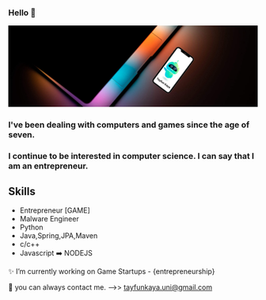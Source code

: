 ### Hello 👋
![](https://github.com/TAYFUN-KAYA/Tayfun-Kaya/blob/main/Tayfun%20Kaya.png)

### I've been dealing with computers and games since the age of seven.
### I continue to be interested in computer science. I can say that I am an entrepreneur.

Skills
------
- Entrepreneur [GAME] 
- Malware Engineer
- Python
- Java,Spring,JPA,Maven
- c/c++
- Javascript ➡️ NODEJS

✨ I’m currently working on Game Startups - {entrepreneurship} 

💬 you can always contact me. -->> tayfunkaya.uni@gmail.com 

